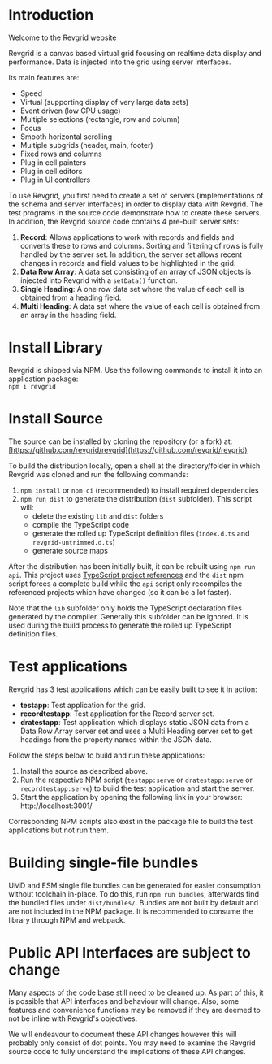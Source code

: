 # Introduction

Welcome to the Revgrid website

Revgrid is a canvas based virtual grid focusing on realtime data display and performance. Data is injected into the grid using server interfaces.

Its main features are:

* Speed
* Virtual (supporting display of very large data sets)
* Event driven (low CPU usage)
* Multiple selections (rectangle, row and column)
* Focus
* Smooth horizontal scrolling
* Multiple subgrids (header, main, footer)
* Fixed rows and columns
* Plug in cell painters
* Plug in cell editors
* Plug in UI controllers

To use Revgrid, you first need to create a set of servers (implementations of the schema and server interfaces) in order to display data with Revgrid. The test programs in the source code demonstrate how to create these servers. In addition, the Revgrid source code contains 4 pre-built server sets:
1. **Record**: Allows applications to work with records and fields and converts these to rows and columns. Sorting and filtering of rows is fully handled by the server set. In addition, the server set allows recent changes in records and field values to be highlighted in the grid.
1. **Data Row Array**: A data set consisting of an array of JSON objects is injected into Revgrid with a `setData()` function.
1. **Single Heading**: A one row data set where the value of each cell is obtained from a heading field.
1. **Multi Heading**: A data set where the value of each cell is obtained from an array in the heading field.

# Install Library
Revgrid is shipped via NPM. Use the following commands to install it into an application package:\
`npm i revgrid`

# Install Source
The source can be installed by cloning the repository (or a fork) at: [https://github.com/revgrid/revgrid](https://github.com/revgrid/revgrid)

To build the distribution locally, open a shell at the directory/folder in which Revgrid was cloned and run the following commands:
1. `npm install` or `npm ci` (recommended) to install required dependencies
1. `npm run dist` to generate the distribution (`dist` subfolder). This script will:
    * delete the existing `lib` and `dist` folders
    * compile the TypeScript code
    * generate the rolled up TypeScript definition files (`index.d.ts` and `revgrid-untrimmed.d.ts`)
    * generate source maps

After the distribution has been initially built, it can be rebuilt using `npm run api`. This project uses [TypeScript project references](https://www.typescriptlang.org/docs/handbook/project-references.html) and the `dist` npm script forces a complete build while the `api` script only recompiles the referenced projects which have changed (so it can be a lot faster).

Note that the `lib` subfolder only holds the TypeScript declaration files generated by the compiler. Generally this subfolder can be ignored. It is used during the build process to generate the rolled up TypeScript definition files.

# Test applications

Revgrid has 3 test applications which can be easily built to see it in action:
* **testapp**: Test application for the grid.
* **recordtestapp**: Test application for the Record server set.
* **dratestapp**: Test application which displays static JSON data from a Data Row Array server set and uses a Multi Heading server set to get headings from the property names within the JSON data.

Follow the steps below to build and run these applications:
1. Install the source as described above.
1. Run the respective NPM script (`testapp:serve` or `dratestapp:serve` or `recordtestapp:serve`) to build the test application and start the server.
1. Start the application by opening the following link in your browser:
    http://localhost:3001/

Corresponding NPM scripts also exist in the package file to build the test applications but not run them.

# Building single-file bundles

UMD and ESM single file bundles can be generated for easier consumption without toolchain in-place. To do this, run `npm run bundles`, afterwards find the bundled files under `dist/bundles/`.
Bundles are not built by default and are not included in the NPM package. It is recommended to consume the library through NPM and webpack.

# Public API Interfaces are subject to change
Many aspects of the code base still need to be cleaned up.  As part of this, it is possible that API interfaces and behaviour will change. Also, some features and convenience functions may be removed if they are deemed to not be inline with Revgrid's objectives.

We will endeavour to document these API changes however this will probably only consist of dot points. You may need to examine the Revgrid source code to fully understand the implications of these API changes.
